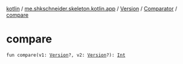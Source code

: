 [kotlin](../../../index.md) / [me.shkschneider.skeleton.kotlin.app](../../index.md) / [Version](../index.md) / [Comparator](index.md) / [compare](./compare.md)

# compare

`fun compare(v1: `[`Version`](../index.md)`?, v2: `[`Version`](../index.md)`?): `[`Int`](https://kotlinlang.org/api/latest/jvm/stdlib/kotlin/-int/index.html)